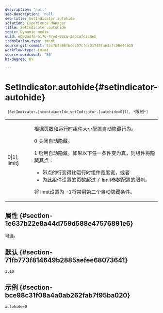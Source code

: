 ```yaml
---
description: 'null'
seo-description: 'null'
seo-title: SetIndicator.autohide
solution: Experience Manager
title: SetIndicator.autohide
topic: Dynamic media
uuid: eb93ad7a-6176-47ed-92c6-2eb1afcac0eb
translation-type: tm+mt
source-git-commit: 7bc7b3a86fbcdc57cfdc31745fae3afc06e44b15
workflow-type: tm+mt
source-wordcount: '80'
ht-degree: 8%

---
```



# SetIndicator.autohide{#setindicator-autohide}

` [SetIndicator.|<containerId>_setIndicator.]autohide=0|1[, *`限制`*]`

<table id="table_0BEA0B5FFDF64E5594B534B2A87A6D88"> 
 <tbody> 
  <tr> 
   <td colname="col1"> <p> <span class="codeph">0|1[,<span class="varname"> limit</span>]</span> </p> </td> 
   <td colname="col2"> <p> 根据页数和运行时组件大小配置自动隐藏行为。 </p> <p> <span class="codeph"> 0</span> 关闭自动隐藏。 </p> <p> <span class="codeph"> 1</span> 启用自动隐藏。如果以下任一条件变为真，则组件将隐藏其点： </p> <p> 
     <ul id="ul_A7F9C1DDC6AE44BAA348B3AD440A4EDD"> 
      <li id="li_39332158806445DF874C5A52F1331B8B">带点的行变得比运行时组件宽度宽，或者 </li> 
      <li id="li_E30BAC8B609147ADB8824000F5729B21">为此组件设置的页数超过了<span class="codeph"><span class="varname"> limit</span></span>参数配置的限制。 </li> 
     </ul> </p> <p> 将<span class="codeph"><span class="varname"> limit</span></span>设置为<span class="codeph"> -1</span>将禁用第二个自动隐藏条件。 </p> </td> 
  </tr> 
 </tbody> 
</table>

## 属性 {#section-1e637b22e8a44d759d588e47576891e6}

可选。

## 默认 {#section-71fb773f814649b2885aefee68073641}

`1,10`

## 示例 {#section-bce98c31f08a4a0ab262fab7f95ba020}

`autohide=0`
